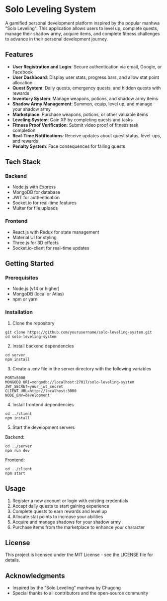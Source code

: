 # Solo Leveling System

A gamified personal development platform inspired by the popular manhwa "Solo Leveling". This application allows users to level up, complete quests, manage their shadow army, acquire items, and complete fitness challenges to advance in their personal development journey.

## Features

- **User Registration and Login**: Secure authentication via email, Google, or Facebook
- **User Dashboard**: Display user stats, progress bars, and allow stat point allocation
- **Quest System**: Daily quests, emergency quests, and hidden quests with rewards
- **Inventory System**: Manage weapons, potions, and shadow army items
- **Shadow Army Management**: Summon, equip, level up, and manage your shadow army
- **Marketplace**: Purchase weapons, potions, or other valuable items
- **Leveling System**: Gain XP by completing quests and tasks
- **Fitness Proof Verification**: Submit video proof of fitness task completion
- **Real-Time Notifications**: Receive updates about quest status, level-ups, and rewards
- **Penalty System**: Face consequences for failing quests

## Tech Stack

### Backend
- Node.js with Express
- MongoDB for database
- JWT for authentication
- Socket.io for real-time features
- Multer for file uploads

### Frontend
- React.js with Redux for state management
- Material UI for styling
- Three.js for 3D effects
- Socket.io-client for real-time updates

## Getting Started

### Prerequisites
- Node.js (v14 or higher)
- MongoDB (local or Atlas)
- npm or yarn

### Installation

1. Clone the repository
```
git clone https://github.com/yourusername/solo-leveling-system.git
cd solo-leveling-system
```

2. Install backend dependencies
```
cd server
npm install
```

3. Create a .env file in the server directory with the following variables
```
PORT=5000
MONGODB_URI=mongodb://localhost:27017/solo-leveling-system
JWT_SECRET=your_jwt_secret
CLIENT_URL=http://localhost:3000
NODE_ENV=development
```

4. Install frontend dependencies
```
cd ../client
npm install
```

5. Start the development servers

Backend:
```
cd ../server
npm run dev
```

Frontend:
```
cd ../client
npm start
```

## Usage

1. Register a new account or login with existing credentials
2. Accept daily quests to start gaining experience
3. Complete quests to earn rewards and level up
4. Allocate stat points to increase your abilities
5. Acquire and manage shadows for your shadow army
6. Purchase items from the marketplace to enhance your character

## License

This project is licensed under the MIT License - see the LICENSE file for details.

## Acknowledgments

- Inspired by the "Solo Leveling" manhwa by Chugong
- Special thanks to all contributors and the open-source community
